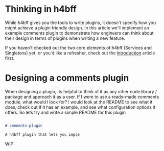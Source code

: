 # Thinking in h4bff

While h4bff gives you the tools to write plugins, it doesn't specify how you might achieve a plugin friendly design. In this article we'll implement an example comments plugin to demonstrate how engineers can think about their design in terms of plugins when writing a new feature.

If you haven't checked out the two core elements of h4bff (Services and Singletons) yet, or you'd
like a refresher, check out the [Introduction](Introduction.md) article first.

# Designing a comments plugin

When designing a plugin, its helpful to think of it as any other node library / package and
approach it as a user. If I were to use a ready-made comments module, what would I look for? I
would look at the README to see what it does, check out if it has an example, and see what
configuration options it offers. So lets try and write a simple README for this plugin

```markdown

# comments-plugin

A h4bff plugin that lets you imple

```

WIP